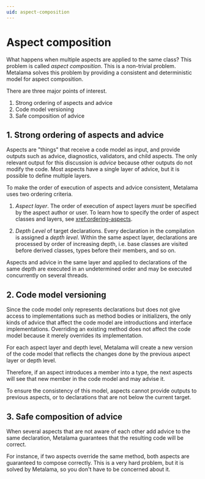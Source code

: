 ```yaml
---
uid: aspect-composition
---
```


# Aspect composition

What happens when multiple aspects are applied to the same class? This problem is called _aspect composition_. This is a non-trivial problem. Metalama solves this problem by providing a consistent and deterministic model for aspect composition.

There are three major points of interest.

1. Strong ordering of aspects and advice
2. Code model versioning
3. Safe composition of advice

## 1. Strong ordering of aspects and advice

Aspects are "things" that receive a code model as input, and provide outputs such as advice, diagnostics, validators, and child aspects. The only relevant output for this discussion is *advice* because other outputs do not modify the code. Most aspects have a single layer of advice, but it is possible to define multiple layers.

To make the order of execution of aspects and advice consistent, Metalama uses two ordering criteria.

1. _Aspect layer_. The order of execution of aspect layers _must_ be specified by the aspect author or user. To learn how to specify the order of aspect classes and layers, see <xref:ordering-aspects>.

2. _Depth Level_ of target declarations. Every declaration in the compilation is assigned a _depth level_. Within the same aspect layer, declarations are processed by order of increasing depth, i.e. base classes are visited before derived classes, types before their members, and so on.

Aspects and advice in the same layer and applied to declarations of the same depth are executed in an undetermined order and may be executed concurrently on several threads.


## 2. Code model versioning

Since the code model only represents declarations but does not give access to implementations such as method bodies or initializers, the only kinds of advice that affect the code model are introductions and interface implementations.  Overriding an existing method does not affect the code model because it merely overrides its implementation.

For each aspect layer and depth level, Metalama will create a new version of the code model that reflects the changes done by the previous aspect layer or depth level.

Therefore, if an aspect introduces a member into a type, the next aspects will see that new member in the code model and may advise it.

To ensure the consistency of this model, aspects cannot provide outputs to previous aspects, or to declarations that are not below the current target.

## 3. Safe composition of advice

When several aspects that are not aware of each other add advice to the same declaration, Metalama guarantees that the resulting code will be correct.

For instance, if two aspects override the same method, both aspects are guaranteed to compose correctly.  This is a very hard problem, but it is solved by Metalama, so you don't have to be concerned about it.

[comment]: # (TODO: example log and cache)

